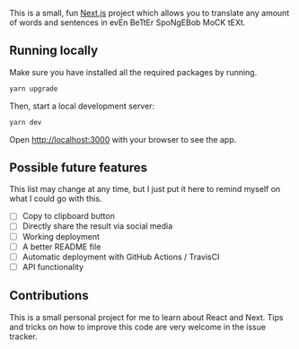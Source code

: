 This is a small, fun [Next.js](https://nextjs.org/) project which allows you to translate any amount of words and sentences in evEn BeTtEr SpoNgEBob MoCK tEXt.

## Running locally

Make sure you have installed all the required packages by running.

```bash
yarn upgrade
```
Then, start a local development server:

```bash
yarn dev
```

Open [http://localhost:3000](http://localhost:3000) with your browser to see the app.

## Possible future features
This list may change at any time, but I just put it here to remind myself on what I could go with this.
- [ ] Copy to clipboard button
- [ ] Directly share the result via social media
- [ ] Working deployment
- [ ] A better README file
- [ ] Automatic deployment with GitHub Actions / TravisCI
- [ ] API functionality

## Contributions
This is a small personal project for me to learn about React and Next. Tips and tricks on how to improve this code are very welcome in the issue tracker.
